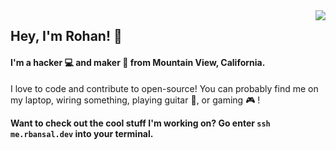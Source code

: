 <a href="#">
<img align="right" src="https://github-readme-stats.vercel.app/api?username=rohan-bansal&show_icons=true&hide_border=true&count_private=true&theme=dracula&hide=issues">
</a>

## Hey, I'm Rohan! 👋

#### I'm a hacker 💻 and maker :hammer: from Mountain View, California. 


I love to code and contribute to open-source! You can probably find me on my laptop, wiring something, playing guitar :guitar:, or gaming :video_game: !

**Want to check out the cool stuff I'm working on? Go enter `ssh me.rbansal.dev` into your terminal.**
